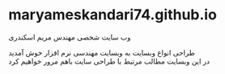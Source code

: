 # maryameskandari74.github.io
وب سایت شخصی مهندس مریم اسکندری
   <body>
    </body>
    طراحی انواع وبسایت
به وبسایت مهندسی نرم افزار خوش آمدید 
<br>    
    در این وبسایت مطالب مرتبط با طراحی سایت باهم مرور خواهیم کرد
   
    

